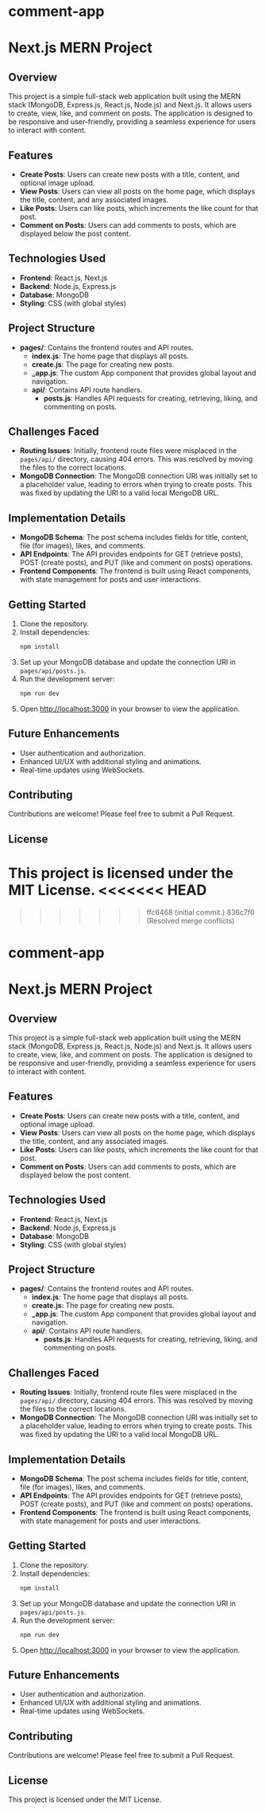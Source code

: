 
# comment-app

# Next.js MERN Project

## Overview
This project is a simple full-stack web application built using the MERN stack (MongoDB, Express.js, React.js, Node.js) and Next.js. It allows users to create, view, like, and comment on posts. The application is designed to be responsive and user-friendly, providing a seamless experience for users to interact with content.

## Features
- **Create Posts**: Users can create new posts with a title, content, and optional image upload.
- **View Posts**: Users can view all posts on the home page, which displays the title, content, and any associated images.
- **Like Posts**: Users can like posts, which increments the like count for that post.
- **Comment on Posts**: Users can add comments to posts, which are displayed below the post content.

## Technologies Used
- **Frontend**: React.js, Next.js
- **Backend**: Node.js, Express.js
- **Database**: MongoDB
- **Styling**: CSS (with global styles)

## Project Structure
- **pages/**: Contains the frontend routes and API routes.
  - **index.js**: The home page that displays all posts.
  - **create.js**: The page for creating new posts.
  - **_app.js**: The custom App component that provides global layout and navigation.
  - **api/**: Contains API route handlers.
    - **posts.js**: Handles API requests for creating, retrieving, liking, and commenting on posts.

## Challenges Faced
- **Routing Issues**: Initially, frontend route files were misplaced in the `pages/api/` directory, causing 404 errors. This was resolved by moving the files to the correct locations.
- **MongoDB Connection**: The MongoDB connection URI was initially set to a placeholder value, leading to errors when trying to create posts. This was fixed by updating the URI to a valid local MongoDB URL.

## Implementation Details
- **MongoDB Schema**: The post schema includes fields for title, content, file (for images), likes, and comments.
- **API Endpoints**: The API provides endpoints for GET (retrieve posts), POST (create posts), and PUT (like and comment on posts) operations.
- **Frontend Components**: The frontend is built using React components, with state management for posts and user interactions.

## Getting Started
1. Clone the repository.
2. Install dependencies:
   ```bash
   npm install
   ```
3. Set up your MongoDB database and update the connection URI in `pages/api/posts.js`.
4. Run the development server:
   ```bash
   npm run dev
   ```
5. Open [http://localhost:3000](http://localhost:3000) in your browser to view the application.

## Future Enhancements
- User authentication and authorization.
- Enhanced UI/UX with additional styling and animations.
- Real-time updates using WebSockets.

## Contributing
Contributions are welcome! Please feel free to submit a Pull Request.

## License
This project is licensed under the MIT License.
<<<<<<< HEAD
=======
>>>>>>> ffc6468 (initial commit.)
>>>>>>> 836c7f0 (Resolved merge conflicts)


# comment-app

# Next.js MERN Project

## Overview
This project is a simple full-stack web application built using the MERN stack (MongoDB, Express.js, React.js, Node.js) and Next.js. It allows users to create, view, like, and comment on posts. The application is designed to be responsive and user-friendly, providing a seamless experience for users to interact with content.

## Features
- **Create Posts**: Users can create new posts with a title, content, and optional image upload.
- **View Posts**: Users can view all posts on the home page, which displays the title, content, and any associated images.
- **Like Posts**: Users can like posts, which increments the like count for that post.
- **Comment on Posts**: Users can add comments to posts, which are displayed below the post content.

## Technologies Used
- **Frontend**: React.js, Next.js
- **Backend**: Node.js, Express.js
- **Database**: MongoDB
- **Styling**: CSS (with global styles)

## Project Structure
- **pages/**: Contains the frontend routes and API routes.
  - **index.js**: The home page that displays all posts.
  - **create.js**: The page for creating new posts.
  - **_app.js**: The custom App component that provides global layout and navigation.
  - **api/**: Contains API route handlers.
    - **posts.js**: Handles API requests for creating, retrieving, liking, and commenting on posts.

## Challenges Faced
- **Routing Issues**: Initially, frontend route files were misplaced in the `pages/api/` directory, causing 404 errors. This was resolved by moving the files to the correct locations.
- **MongoDB Connection**: The MongoDB connection URI was initially set to a placeholder value, leading to errors when trying to create posts. This was fixed by updating the URI to a valid local MongoDB URL.

## Implementation Details
- **MongoDB Schema**: The post schema includes fields for title, content, file (for images), likes, and comments.
- **API Endpoints**: The API provides endpoints for GET (retrieve posts), POST (create posts), and PUT (like and comment on posts) operations.
- **Frontend Components**: The frontend is built using React components, with state management for posts and user interactions.

## Getting Started
1. Clone the repository.
2. Install dependencies:
   ```bash
   npm install
   ```
3. Set up your MongoDB database and update the connection URI in `pages/api/posts.js`.
4. Run the development server:
   ```bash
   npm run dev
   ```
5. Open [http://localhost:3000](http://localhost:3000) in your browser to view the application.

## Future Enhancements
- User authentication and authorization.
- Enhanced UI/UX with additional styling and animations.
- Real-time updates using WebSockets.

## Contributing
Contributions are welcome! Please feel free to submit a Pull Request.

## License
This project is licensed under the MIT License.

